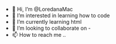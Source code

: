 - 👋 Hi, I’m @LoredanaMac
- 👀 I’m interested in learning how to code
- 🌱 I’m currently learning html
- 💞️ I’m looking to collaborate on -
- 📫 How to reach me ..

<!---
LoredanaMac/LoredanaMac is a ✨ special ✨ repository because its `README.md` (this file) appears on your GitHub profile.
You can click the Preview link to take a look at your changes.
--->
